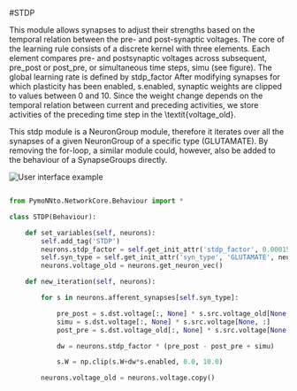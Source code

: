 #STDP

This module allows synapses to adjust their strengths based on the temporal relation between the pre- and post-synaptic voltages.
The core of the learning rule consists of a discrete kernel with three elements.
Each element compares pre- and postsynaptic voltages across subsequent, pre_post or post_pre, or simultaneous time steps, simu (see figure).
The global learning rate is defined by stdp_factor
After modifying synapses for which plasticity has been enabled, s.enabled, synaptic weights are clipped to values between 0 and 10.
Since the weight change depends on the temporal relation between current and preceding activities, we store activities of the preceding time step in the \textit{voltage\_old}.

This stdp module is a NeuronGroup module, therefore it iterates over all the synapses of a given NeuronGroup of a specific type (GLUTAMATE).
By removing the for-loop, a similar module could, however, also be added to the behaviour of a SynapseGroups directly. 

![User interface example](https://raw.githubusercontent.com/trieschlab/PymoNNto/Images/STDP_vg.png)

```python
from PymoNNto.NetworkCore.Behaviour import *

class STDP(Behaviour):

    def set_variables(self, neurons):
        self.add_tag('STDP')
        neurons.stdp_factor = self.get_init_attr('stdp_factor', 0.00015, neurons)
        self.syn_type = self.get_init_attr('syn_type', 'GLUTAMATE', neurons)
        neurons.voltage_old = neurons.get_neuron_vec()

    def new_iteration(self, neurons):

        for s in neurons.afferent_synapses[self.syn_type]:

            pre_post = s.dst.voltage[:, None] * s.src.voltage_old[None, :]
            simu = s.dst.voltage[:, None] * s.src.voltage[None, :]
            post_pre = s.dst.voltage_old[:, None] * s.src.voltage[None, :]

            dw = neurons.stdp_factor * (pre_post - post_pre + simu)

            s.W = np.clip(s.W+dw*s.enabled, 0.0, 10.0)

        neurons.voltage_old = neurons.voltage.copy()

```